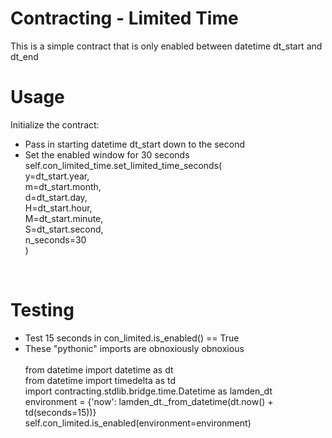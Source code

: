 # Contracting - Limited Time
This is a simple contract that is only enabled between datetime dt_start and dt_end

# Usage
Initialize the contract:<br/>
- Pass in starting datetime dt_start down to the second<br/>
- Set the enabled window for 30 seconds<br/>
<t>self.con_limited_time.set_limited_time_seconds(<br/>
   <t><t>y=dt_start.year,<br/>
   <t><t>m=dt_start.month,<br/>
   <t><t>d=dt_start.day,<br/>
   <t><t>H=dt_start.hour,<br/>
   <t><t>M=dt_start.minute,<br/>
   <t>S=dt_start.second,<br/>
   <t>n_seconds=30<br/>
<t>)<br/>
<br/>

# Testing<br/>
- Test 15 seconds in con_limited.is_enabled() == True<br/>
- These "pythonic" imports are obnoxiously obnoxious<br/><br/>
from datetime import datetime as dt<br/>
from datetime import timedelta as td<br/>
import contracting.stdlib.bridge.time.Datetime as lamden_dt<br/>
environment = {'now': lamden_dt._from_datetime(dt.now() + td(seconds=15))}<br/>
self.con_limited.is_enabled(environment=environment)<br/>
